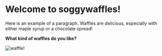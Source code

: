 # Welcome to soggywaffles!

Here is an example of a paragraph. Waffles are delicious, especially with either maple syrup or a chocolate spread!

**What kind of waffles do you like?**

![waffle!](waffles.jpg)